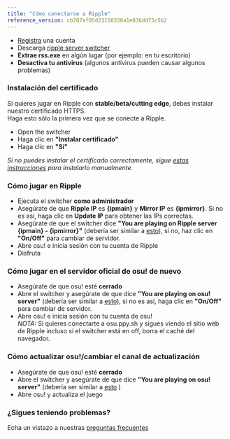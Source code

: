 ```yaml
---
title: "Cómo conectarse a Ripple"
reference_version: cb707af05d23150330a1e836dd73c5b2
---
```

- [Registra](http://ripple.moe/index.php?p=3) una cuenta  
- Descarga [ripple server switcher](https://mu.nyodev.xyz/upd.php?id=18)
- **Extrae rss.exe** en algún lugar (por ejemplo: en tu escritorio)  
- **Desactiva tu antivirus** (algunos antivirus pueden causar algunos problemas)  


### Instalación del certificado
Si quieres jugar en Ripple con **stable/beta/cutting edge**, debes instalar nuestro certificado HTTPS.  
Haga esto sólo la primera vez que se conecte a Ripple.  

- Open the switcher  
- Haga clic en **"Instalar certificado"**  
- Haga clic en **"Sí"**  

*Si no puedes instalar el certificado correctamente, sigue [estas instrucciones](https://ripple.moe/index.php?p=16&id=12) para instalarlo manualmente.*

### Cómo jugar en Ripple
- Ejecuta el switcher **como administrador**  
- Asegúrate de que **Ripple IP** es **{ipmain}** y **Mirror IP** es **{ipmirror}**. Si no es así, haga clic en **Update IP** para obtener las IPs correctas.
- Asegúrate de que el switcher dice **"You are playing on Ripple server {ipmain} - {ipmirror}"** (debería ser similar a [esto](https://b.catgirlsare.sexy/xqJw.png)), si no, haz clic en **"On/Off"** para cambiar de servidor.  
- Abre osu! e inicia sesión con tu cuenta de Ripple  
- Disfruta  

### Cómo jugar en el servidor oficial de osu! de nuevo
- Asegúrate de que osu! esté **cerrado**  
- Abre el switcher y asegúrate de que dice **"You are playing on osu! server"** (debería ser similar a [esto](https://b.catgirlsare.sexy/c_lb.png)), si no es así, haga clic en **"On/Off"** para cambiar de servidor.
- Abre osu! e inicia sesión con tu cuenta de osu!  
_NOTA:_ Si quieres conectarte a osu.ppy.sh y sigues viendo el sitio web de Ripple incluso si el switcher está en off, borra el caché del navegador.

### Cómo actualizar osu!/cambiar el canal de actualización
- Asegúrate de que osu! esté **cerrado**  
- Abre el switcher y asegúrate de que dice **"You are playing on osu! server"** (debería ser similar a [esto](https://b.catgirlsare.sexy/c_lb.png) )  
- Abre osu! y actualiza el juego

### ¿Sigues teniendo problemas?

Echa un vistazo a nuestras [preguntas frecuentes](https://ripple.moe/doc/5)

